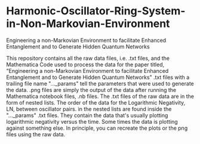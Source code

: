 # Harmonic-Oscillator-Ring-System-in-Non-Markovian-Environment
Engineering a non-Markovian Environment to facilitate Enhanced Entanglement and to Generate Hidden Quantum Networks

This repository contains all the raw data files, i.e. .txt files, and the Mathematica Code used to process the data for the paper titled, 
"Engineering a non-Markovian Environment to facilitate Enhanced Entanglement and to Generate Hidden Quantum Networks"
.txt files with a trailing file name "..._params" tell the parameters that were used to generate the data.
.png files are simply the output of the data after running the Mathematica notebook files, .nb files.
The .txt files of the raw data are in the form of nested lists.
The order of the data for the Logarithmic Negativity, LN, between oscillator pairs. in the nested lists are found inside the "..._params" .txt files.
They contain the data that's usually plotting logarithmic negativity versus the time. Some times the data is plotting against something else.
In principle, you can recreate the plots or the png files using the raw data.
